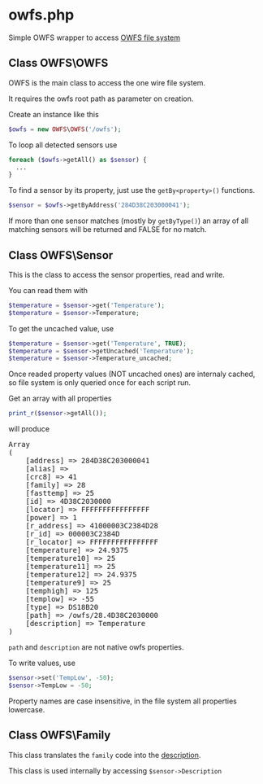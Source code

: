 owfs.php
========

Simple OWFS wrapper to access [OWFS file system](http://owfs.org/)

Class OWFS\OWFS
--------

OWFS is the main class to access the one wire file system.

It requires the owfs root path as parameter on creation.

Create an instance like this

```php
$owfs = new OWFS\OWFS('/owfs');
```

To loop all detected sensors use

```php
foreach ($owfs->getAll() as $sensor) {
  ...
}
```

To find a sensor by its property, just use the <code>getBy&lt;property>()</code> functions.

```php
$sensor = $owfs->getByAddress('284D38C203000041');
```

If more than one sensor matches (mostly by <code>getByType()</code>) an array of all matching sensors will be returned and FALSE for no match.

Class OWFS\Sensor
--------

This is the class to access the sensor properties, read and write.

You can read them with

```php
$temperature = $sensor->get('Temperature');
$temperature = $sensor->Temperature;
```

To get the uncached value, use

```php
$temperature = $sensor->get('Temperature', TRUE);
$temperature = $sensor->getUncached('Temperature');
$temperature = $sensor->Temperature_uncached;
```

Once readed property values (NOT uncached ones) are internaly cached, so file system is only queried once for each script run.

Get an array with all properties

```php
print_r($sensor->getAll());
```

will produce

<pre>
Array
(
    [address] => 284D38C203000041
    [alias] =>
    [crc8] => 41
    [family] => 28
    [fasttemp] => 25
    [id] => 4D38C2030000
    [locator] => FFFFFFFFFFFFFFFF
    [power] => 1
    [r_address] => 41000003C2384D28
    [r_id] => 000003C2384D
    [r_locator] => FFFFFFFFFFFFFFFF
    [temperature] => 24.9375
    [temperature10] => 25
    [temperature11] => 25
    [temperature12] => 24.9375
    [temperature9] => 25
    [temphigh] => 125
    [templow] => -55
    [type] => DS18B20
    [path] => /owfs/28.4D38C2030000
    [description] => Temperature
)
</pre>

<code>path</code> and <code>description</code> are not native owfs properties.

To write values, use

```php
$sensor->set('TempLow', -50);
$sensor->TempLow = -50;
```

Property names are case insensitive, in the file system all properties lowercase.

Class OWFS\Family
--------

This class translates the <code>family</code> code into the [description](http://owfs.org/index.php?page=family-code-list).

This class is used internally by accessing <code>$sensor->Description</code>
